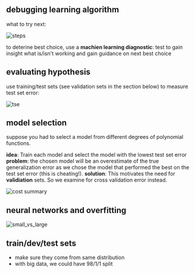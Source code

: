 ## debugging learning algorithm

what to try next:

![steps](https://i.gyazo.com/474c2e024735d816b7a249111bca3475.png)

to deterine best choice, use a **machien learning diagnostic**: test to gain insight what is/isn't working and gain guidance on next best choice

## evaluating hypothesis

use training/test sets (see validation sets in the section below) to measure test set error:

![tse](https://i.gyazo.com/8e74c6fa3a39837b0f4e7f4d1b461e08.png)

## model selection

suppose you had to select a model from different degrees of polynomial functions. 

**idea**: Train each model and select the model with the lowest test set error 
**problem**: the chosen model will be an overestimate of the true generalization error as we chose the model that performed the best on the test set error (this is cheating!).
**solution**: This motivates the need for **validiation** sets. So we examine for cross validation error instead.

![cost summary](https://i.gyazo.com/1b055c0275ca6a0fd25377cd11756409.png)


## neural networks and overfitting

![small_vs_large](https://i.gyazo.com/008496cf9fd2dbf8b41cf82e1493c95e.png)

## train/dev/test sets
- make sure they come from same distribution
- with big data, we could have 98/1/1 split
